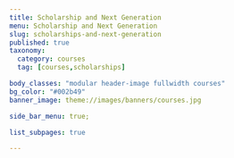 ```yaml
---
title: Scholarship and Next Generation
menu: Scholarship and Next Generation
slug: scholarships-and-next-generation
published: true
taxonomy:
  category: courses
  tag: [courses,scholarships]

body_classes: "modular header-image fullwidth courses"
bg_color: "#002b49"
banner_image: theme://images/banners/courses.jpg

side_bar_menu: true;

list_subpages: true

---
```

